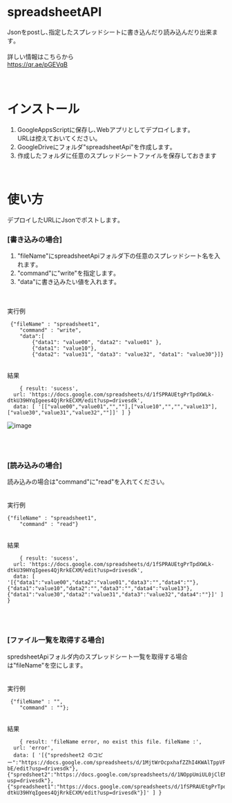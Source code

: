 # spreadsheetAPI
Jsonをpostし､指定したスプレッドシートに書き込んだり読み込んだり出来ます｡</br>
</br>
詳しい情報はこちらから</br>
https://qr.ae/pGEVqB</br>
</br>
</br>
# インストール
1. GoogleAppsScriptに保存し､Webアプリとしてデプロイします｡</br>URLは控えておいてください｡</br>
2. GoogleDriveにフォルダ"spreadsheetApi"を作成します｡
3. 作成したフォルダに任意のスプレッドシートファイルを保存しておきます

</br>

# 使い方
デプロイしたURLにJsonでポストします｡</br>

### [書き込みの場合]</br>

1. "fileName"にspreadsheetApiフォルダ下の任意のスプレッドシート名を入れます｡
2. "command"に"write"を指定します｡
3. "data"に書き込みたい値を入れます｡
</br>
</br>
実行例
</br>

```
 {"fileName" : "spreadsheet1",
    "command" : "write",
    "data":[
        {"data1": "value00", "data2": "value01" },
        {"data1": "value10"},
        {"data2": "value31", "data3": "value32", "data1": "value30"}]}
```

</br>
結果

```
	{ result: 'sucess',
  url: 'https://docs.google.com/spreadsheets/d/1fSPRAUEtgPrTpdXWLk-dtkU39HYqIgees4QjRrkECXM/edit?usp=drivesdk',
  data: [ '[["value00","value01","",""],["value10","","","value13"],["value30","value31","value32",""]]' ] }
```

![image](https://user-images.githubusercontent.com/97940779/152639271-6b1f09fa-1616-4f3a-a39a-04a6dc45e38f.png)

        
</br>
</br>

### [読み込みの場合]</br>

読み込みの場合は"command"に"read"を入れてください｡</br>
</br>
</br>
実行例
</br>

```
{"fileName" : "spreadsheet1",
    "command" : "read"}
```

</br>
結果

```
	{ result: 'sucess',
  url: 'https://docs.google.com/spreadsheets/d/1fSPRAUEtgPrTpdXWLk-dtkU39HYqIgees4QjRrkECXM/edit?usp=drivesdk',
  data: [ '[{"data1":"value00","data2":"value01","data3":"","data4":""},{"data1":"value10","data2":"","data3":"","data4":"value13"},{"data1":"value30","data2":"value31","data3":"value32","data4":""}]' ] }
```

</br>
</br>

### [ファイル一覧を取得する場合]</br>

spredsheetApiフォルダ内のスプレッドシート一覧を取得する場合は"fileName"を空にします｡</br>
</br>
</br>
実行例
</br>

```
 {"fileName" : "",
    "command" : ""};
```

</br>
結果

```
	{ result: 'fileName error, no exist this file. fileName :',
  url: 'error',
  data: [ '[{"spredsheet2 のコピー":"https://docs.google.com/spreadsheets/d/1MjtWrOcpxhafZZhI4KWAlTppVPoZrKUbHDkD3YSU-bE/edit?usp=drivesdk"},{"spredsheet2":"https://docs.google.com/spreadsheets/d/1NOppUmiUL0jClENvjR5684C8BZ2K8GTJ_K5zgsdfH5k/edit?usp=drivesdk"},{"spreadsheet1":"https://docs.google.com/spreadsheets/d/1fSPRAUEtgPrTpdXWLk-dtkU39HYqIgees4QjRrkECXM/edit?usp=drivesdk"}]' ] }
```
